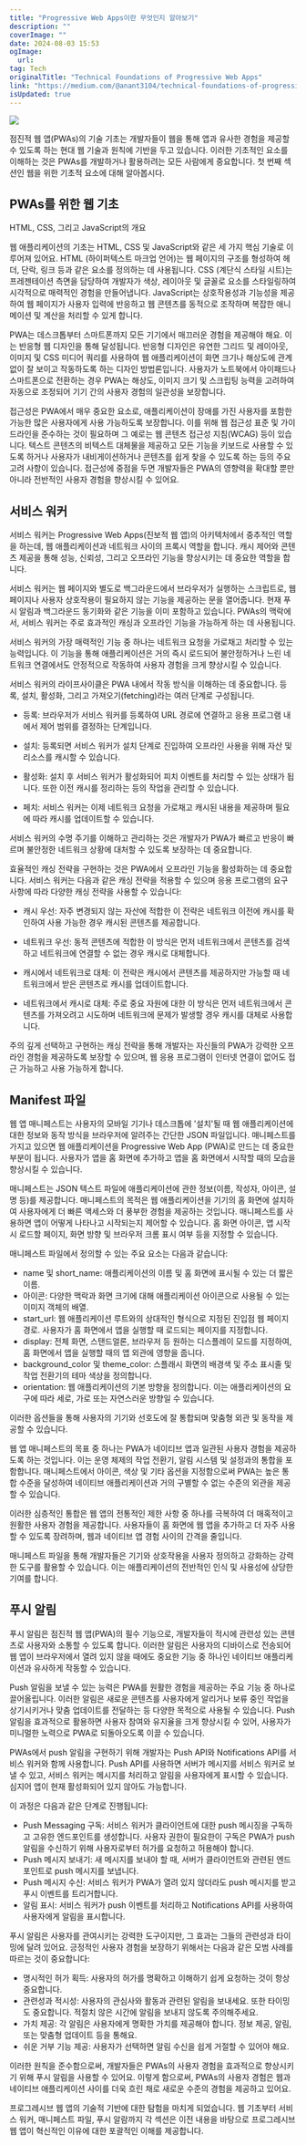 ```yaml
---
title: "Progressive Web Apps이란 무엇인지 알아보기"
description: ""
coverImage: ""
date: 2024-08-03 15:53
ogImage:
  url:
tag: Tech
originalTitle: "Technical Foundations of Progressive Web Apps"
link: "https://medium.com/@anant3104/technical-foundations-of-progressive-web-apps-2aa1779b28bc"
isUpdated: true
---
```


<img src="/assets/img/TechnicalFoundationsofProgressiveWebApps_0.png" />

점진적 웹 앱(PWAs)의 기술 기초는 개발자들이 웹을 통해 앱과 유사한 경험을 제공할 수 있도록 하는 현대 웹 기술과 원칙에 기반을 두고 있습니다. 이러한 기초적인 요소를 이해하는 것은 PWAs를 개발하거나 활용하려는 모든 사람에게 중요합니다. 첫 번째 섹션인 웹을 위한 기초적 요소에 대해 알아봅시다.

## PWAs를 위한 웹 기초

HTML, CSS, 그리고 JavaScript의 개요

<!-- seedividend - 사각형 -->

<ins class="adsbygoogle"
     style="display:block"
     data-ad-client="ca-pub-4877378276818686"
     data-ad-slot="1898504329"
     data-ad-format="auto"
     data-full-width-responsive="true"></ins>

<script>
     (adsbygoogle = window.adsbygoogle || []).push({});
</script>

웹 애플리케이션의 기초는 HTML, CSS 및 JavaScript와 같은 세 가지 핵심 기술로 이루어져 있어요. HTML (하이퍼텍스트 마크업 언어)는 웹 페이지의 구조를 형성하여 헤더, 단락, 링크 등과 같은 요소를 정의하는 데 사용됩니다. CSS (계단식 스타일 시트)는 프레젠테이션 측면을 담당하여 개발자가 색상, 레이아웃 및 글꼴로 요소를 스타일링하여 시각적으로 매력적인 경험을 만들어냅니다. JavaScript는 상호작용성과 기능성을 제공하여 웹 페이지가 사용자 입력에 반응하고 웹 콘텐츠를 동적으로 조작하며 복잡한 애니메이션 및 계산을 처리할 수 있게 합니다.

PWA는 데스크톱부터 스마트폰까지 모든 기기에서 매끄러운 경험을 제공해야 해요. 이는 반응형 웹 디자인을 통해 달성됩니다. 반응형 디자인은 유연한 그리드 및 레이아웃, 이미지 및 CSS 미디어 쿼리를 사용하여 웹 애플리케이션이 화면 크기나 해상도에 관계없이 잘 보이고 작동하도록 하는 디자인 방법론입니다. 사용자가 노트북에서 아이패드나 스마트폰으로 전환하는 경우 PWA는 해상도, 이미지 크기 및 스크립팅 능력을 고려하여 자동으로 조정되어 기기 간의 사용자 경험의 일관성을 보장합니다.

접근성은 PWA에서 매우 중요한 요소로, 애플리케이션이 장애를 가진 사용자를 포함한 가능한 많은 사용자에게 사용 가능하도록 보장합니다. 이를 위해 웹 접근성 표준 및 가이드라인을 준수하는 것이 필요하며 그 예로는 웹 콘텐츠 접근성 지침(WCAG) 등이 있습니다. 텍스트 콘텐츠의 비텍스트 대체물을 제공하고 모든 기능을 키보드로 사용할 수 있도록 하거나 사용자가 내비게이션하거나 콘텐츠를 쉽게 찾을 수 있도록 하는 등의 주요 고려 사항이 있습니다. 접근성에 중점을 두면 개발자들은 PWA의 영향력을 확대할 뿐만 아니라 전반적인 사용자 경험을 향상시킬 수 있어요.

## 서비스 워커

<!-- seedividend - 사각형 -->

<ins class="adsbygoogle"
     style="display:block"
     data-ad-client="ca-pub-4877378276818686"
     data-ad-slot="1898504329"
     data-ad-format="auto"
     data-full-width-responsive="true"></ins>

<script>
     (adsbygoogle = window.adsbygoogle || []).push({});
</script>

서비스 워커는 Progressive Web Apps(진보적 웹 앱)의 아키텍처에서 중추적인 역할을 하는데, 웹 애플리케이션과 네트워크 사이의 프록시 역할을 합니다. 캐시 제어와 콘텐츠 제공을 통해 성능, 신뢰성, 그리고 오프라인 기능을 향상시키는 데 중요한 역할을 합니다.

서비스 워커는 웹 페이지와 별도로 백그라운드에서 브라우저가 실행하는 스크립트로, 웹 페이지나 사용자 상호작용이 필요하지 않는 기능을 제공하는 문을 열어줍니다. 현재 푸시 알림과 백그라운드 동기화와 같은 기능을 이미 포함하고 있습니다. PWAs의 맥락에서, 서비스 워커는 주로 효과적인 캐싱과 오프라인 기능을 가능하게 하는 데 사용됩니다.

서비스 워커의 가장 매력적인 기능 중 하나는 네트워크 요청을 가로채고 처리할 수 있는 능력입니다. 이 기능을 통해 애플리케이션은 거의 즉시 로드되어 불안정하거나 느린 네트워크 연결에서도 안정적으로 작동하여 사용자 경험을 크게 향상시킬 수 있습니다.

서비스 워커의 라이프사이클은 PWA 내에서 작동 방식을 이해하는 데 중요합니다. 등록, 설치, 활성화, 그리고 가져오기(fetching)라는 여러 단계로 구성됩니다.

<!-- seedividend - 사각형 -->

<ins class="adsbygoogle"
     style="display:block"
     data-ad-client="ca-pub-4877378276818686"
     data-ad-slot="1898504329"
     data-ad-format="auto"
     data-full-width-responsive="true"></ins>

<script>
     (adsbygoogle = window.adsbygoogle || []).push({});
</script>

- 등록: 브라우저가 서비스 워커를 등록하여 URL 경로에 연결하고 응용 프로그램 내에서 제어 범위를 결정하는 단계입니다.

- 설치: 등록되면 서비스 워커가 설치 단계로 진입하여 오프라인 사용을 위해 자산 및 리소스를 캐시할 수 있습니다.

- 활성화: 설치 후 서비스 워커가 활성화되어 피치 이벤트를 처리할 수 있는 상태가 됩니다. 또한 이전 캐시를 정리하는 등의 작업을 관리할 수 있습니다.

- 페치: 서비스 워커는 이제 네트워크 요청을 가로채고 캐시된 내용을 제공하며 필요에 따라 캐시를 업데이트할 수 있습니다.

서비스 워커의 수명 주기를 이해하고 관리하는 것은 개발자가 PWA가 빠르고 반응이 빠르며 불안정한 네트워크 상황에 대처할 수 있도록 보장하는 데 중요합니다.

효율적인 캐싱 전략을 구현하는 것은 PWA에서 오프라인 기능을 활성화하는 데 중요합니다. 서비스 워커는 다음과 같은 캐싱 전략을 적용할 수 있으며 응용 프로그램의 요구 사항에 따라 다양한 캐싱 전략을 사용할 수 있습니다:

- 캐시 우선: 자주 변경되지 않는 자산에 적합한 이 전략은 네트워크 이전에 캐시를 확인하여 사용 가능한 경우 캐시된 콘텐츠를 제공합니다.

- 네트워크 우선: 동적 콘텐츠에 적합한 이 방식은 먼저 네트워크에서 콘텐츠를 검색하고 네트워크에 연결할 수 없는 경우 캐시로 대체합니다.

- 캐시에서 네트워크로 대체: 이 전략은 캐시에서 콘텐츠를 제공하지만 가능할 때 네트워크에서 받은 콘텐츠로 캐시를 업데이트합니다.

- 네트워크에서 캐시로 대체: 주로 중요 자원에 대한 이 방식은 먼저 네트워크에서 콘텐츠를 가져오려고 시도하며 네트워크에 문제가 발생할 경우 캐시를 대체로 사용합니다.

<!-- seedividend - 사각형 -->

<ins class="adsbygoogle"
     style="display:block"
     data-ad-client="ca-pub-4877378276818686"
     data-ad-slot="1898504329"
     data-ad-format="auto"
     data-full-width-responsive="true"></ins>

<script>
     (adsbygoogle = window.adsbygoogle || []).push({});
</script>

주의 깊게 선택하고 구현하는 캐싱 전략을 통해 개발자는 자신들의 PWA가 강력한 오프라인 경험을 제공하도록 보장할 수 있으며, 웹 응용 프로그램이 인터넷 연결이 없어도 접근 가능하고 사용 가능하게 합니다.

## Manifest 파일

웹 앱 매니페스트는 사용자의 모바일 기기나 데스크톱에 '설치'될 때 웹 애플리케이션에 대한 정보와 동작 방식을 브라우저에 알려주는 간단한 JSON 파일입니다. 매니페스트를 가지고 있으면 웹 애플리케이션을 Progressive Web App (PWA)로 만드는 데 중요한 부분이 됩니다. 사용자가 앱을 홈 화면에 추가하고 앱을 홈 화면에서 시작할 때의 모습을 향상시킬 수 있습니다.

매니페스트는 JSON 텍스트 파일에 애플리케이션에 관한 정보(이름, 작성자, 아이콘, 설명 등)를 제공합니다. 매니페스트의 목적은 웹 애플리케이션을 기기의 홈 화면에 설치하여 사용자에게 더 빠른 액세스와 더 풍부한 경험을 제공하는 것입니다. 매니페스트를 사용하면 앱이 어떻게 나타나고 시작되는지 제어할 수 있습니다. 홈 화면 아이콘, 앱 시작 시 로드할 페이지, 화면 방향 및 브라우저 크롬 표시 여부 등을 지정할 수 있습니다.

<!-- seedividend - 사각형 -->

<ins class="adsbygoogle"
     style="display:block"
     data-ad-client="ca-pub-4877378276818686"
     data-ad-slot="1898504329"
     data-ad-format="auto"
     data-full-width-responsive="true"></ins>

<script>
     (adsbygoogle = window.adsbygoogle || []).push({});
</script>

매니페스트 파일에서 정의할 수 있는 주요 요소는 다음과 같습니다:

- name 및 short_name: 애플리케이션의 이름 및 홈 화면에 표시될 수 있는 더 짧은 이름.
- 아이콘: 다양한 맥락과 화면 크기에 대해 애플리케이션 아이콘으로 사용될 수 있는 이미지 객체의 배열.
- start_url: 웹 애플리케이션 루트와의 상대적인 형식으로 지정된 진입점 웹 페이지 경로. 사용자가 홈 화면에서 앱을 실행할 때 로드되는 페이지를 지정합니다.
- display: 전체 화면, 스탠드얼론, 브라우저 등 원하는 디스플레이 모드를 지정하여, 홈 화면에서 앱을 실행할 때의 앱 외관에 영향을 줍니다.
- background_color 및 theme_color: 스플래시 화면의 배경색 및 주소 표시줄 및 작업 전환기의 테마 색상을 정의합니다.
- orientation: 웹 애플리케이션의 기본 방향을 정의합니다. 이는 애플리케이션의 요구에 따라 세로, 가로 또는 자연스러운 방향일 수 있습니다.

이러한 옵션들을 통해 사용자의 기기와 선호도에 잘 통합되며 맞춤형 외관 및 동작을 제공할 수 있습니다.

웹 앱 매니페스트의 목표 중 하나는 PWA가 네이티브 앱과 일관된 사용자 경험을 제공하도록 하는 것입니다. 이는 운영 체제의 작업 전환기, 알림 시스템 및 설정과의 통합을 포함합니다. 매니페스트에서 아이콘, 색상 및 기타 옵션을 지정함으로써 PWA는 높은 통합 수준을 달성하여 네이티브 애플리케이션과 거의 구별할 수 없는 수준의 외관을 제공할 수 있습니다.

<!-- seedividend - 사각형 -->

<ins class="adsbygoogle"
     style="display:block"
     data-ad-client="ca-pub-4877378276818686"
     data-ad-slot="1898504329"
     data-ad-format="auto"
     data-full-width-responsive="true"></ins>

<script>
     (adsbygoogle = window.adsbygoogle || []).push({});
</script>

이러한 심층적인 통합은 웹 앱의 전통적인 제한 사항 중 하나를 극복하여 더 매혹적이고 원활한 사용자 경험을 제공합니다. 사용자들이 홈 화면에 웹 앱을 추가하고 더 자주 사용할 수 있도록 장려하며, 웹과 네이티브 앱 경험 사이의 간격을 줄입니다.

매니페스트 파일을 통해 개발자들은 기기와 상호작용을 사용자 정의하고 강화하는 강력한 도구를 활용할 수 있습니다. 이는 애플리케이션의 전반적인 인식 및 사용성에 상당한 기여를 합니다.

## 푸시 알림

푸시 알림은 점진적 웹 앱(PWA)의 필수 기능으로, 개발자들이 적시에 관련성 있는 콘텐츠로 사용자와 소통할 수 있도록 합니다. 이러한 알림은 사용자의 디바이스로 전송되어 웹 앱이 브라우저에서 열려 있지 않을 때에도 중요한 기능 중 하나인 네이티브 애플리케이션과 유사하게 작동할 수 있습니다.

<!-- seedividend - 사각형 -->

<ins class="adsbygoogle"
     style="display:block"
     data-ad-client="ca-pub-4877378276818686"
     data-ad-slot="1898504329"
     data-ad-format="auto"
     data-full-width-responsive="true"></ins>

<script>
     (adsbygoogle = window.adsbygoogle || []).push({});
</script>

Push 알림을 보낼 수 있는 능력은 PWA를 원활한 경험을 제공하는 주요 기능 중 하나로 끌어올립니다. 이러한 알림은 새로운 콘텐츠를 사용자에게 알리거나 보류 중인 작업을 상기시키거나 맞춤 업데이트를 전달하는 등 다양한 목적으로 사용될 수 있습니다. Push 알림을 효과적으로 활용하면 사용자 참여와 유지율을 크게 향상시킬 수 있어, 사용자가 미니멀한 노력으로 PWA로 되돌아오도록 이끌 수 있습니다.

PWAs에서 push 알림을 구현하기 위해 개발자는 Push API와 Notifications API를 서비스 워커와 함께 사용합니다. Push API를 사용하면 서버가 메시지를 서비스 워커로 보낼 수 있고, 서비스 워커는 메시지를 처리하고 알림을 사용자에게 표시할 수 있습니다. 심지어 앱이 현재 활성화되어 있지 않아도 가능합니다.

이 과정은 다음과 같은 단계로 진행됩니다:

- Push Messaging 구독: 서비스 워커가 클라이언트에 대한 push 메시징을 구독하고 고유한 엔드포인트를 생성합니다. 사용자 권한이 필요한이 구독은 PWA가 push 알림을 수신하기 위해 사용자로부터 허가를 요청하고 허용해야 합니다.
- Push 메시지 보내기: 새 메시지를 보내야 할 때, 서버가 클라이언트와 관련된 엔드포인트로 push 메시지를 보냅니다.
- Push 메시지 수신: 서비스 워커가 PWA가 열려 있지 않더라도 push 메시지를 받고 푸시 이벤트를 트리거합니다.
- 알림 표시: 서비스 워커가 push 이벤트를 처리하고 Notifications API를 사용하여 사용자에게 알림을 표시합니다.

<!-- seedividend - 사각형 -->

<ins class="adsbygoogle"
     style="display:block"
     data-ad-client="ca-pub-4877378276818686"
     data-ad-slot="1898504329"
     data-ad-format="auto"
     data-full-width-responsive="true"></ins>

<script>
     (adsbygoogle = window.adsbygoogle || []).push({});
</script>

푸시 알림은 사용자를 관여시키는 강력한 도구이지만, 그 효과는 그들의 관련성과 타이밍에 달려 있어요. 긍정적인 사용자 경험을 보장하기 위해서는 다음과 같은 모범 사례를 따르는 것이 중요합니다:

- 명시적인 허가 획득: 사용자의 허가를 명확하고 이해하기 쉽게 요청하는 것이 항상 중요합니다.
- 관련성과 적시성: 사용자의 관심사와 활동과 관련된 알림을 보내세요. 또한 타이밍도 중요합니다. 적절치 않은 시간에 알림을 보내지 않도록 주의해주세요.
- 가치 제공: 각 알림은 사용자에게 명확한 가치를 제공해야 합니다. 정보 제공, 알림, 또는 맞춤형 업데이트 등을 통해요.
- 쉬운 거부 기능 제공: 사용자가 선택하면 알림 수신을 쉽게 거절할 수 있어야 해요.

이러한 원칙을 준수함으로써, 개발자들은 PWAs의 사용자 경험을 효과적으로 향상시키기 위해 푸시 알림을 사용할 수 있어요. 이렇게 함으로써, PWAs의 사용자 경험은 웹과 네이티브 애플리케이션 사이를 더욱 흐린 채로 새로운 수준의 경험을 제공하고 있어요.

<!-- seedividend - 사각형 -->

<ins class="adsbygoogle"
     style="display:block"
     data-ad-client="ca-pub-4877378276818686"
     data-ad-slot="1898504329"
     data-ad-format="auto"
     data-full-width-responsive="true"></ins>

<script>
     (adsbygoogle = window.adsbygoogle || []).push({});
</script>

프로그레시브 웹 앱의 기술적 기반에 대한 탐험을 마치게 되었습니다. 웹 기초부터 서비스 워커, 매니페스트 파일, 푸시 알람까지 각 섹션은 이전 내용을 바탕으로 프로그레시브 웹 앱이 혁신적인 이유에 대한 포괄적인 이해를 제공합니다.
